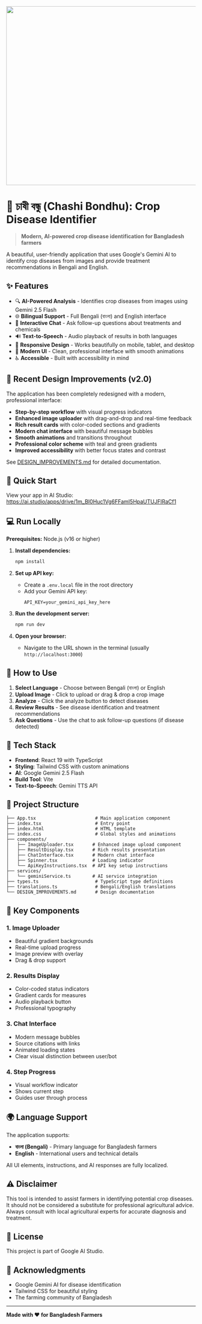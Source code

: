 <div align="center">
<img width="1200" height="475" alt="GHBanner" src="https://github.com/user-attachments/assets/0aa67016-6eaf-458a-adb2-6e31a0763ed6" />
</div>

# 🌾 চাষী বন্ধু (Chashi Bondhu): Crop Disease Identifier

> **Modern, AI-powered crop disease identification for Bangladesh farmers**

A beautiful, user-friendly application that uses Google's Gemini AI to identify crop diseases from images and provide treatment recommendations in Bengali and English.

## ✨ Features

- 🔍 **AI-Powered Analysis** - Identifies crop diseases from images using Gemini 2.5 Flash
- 🌐 **Bilingual Support** - Full Bengali (বাংলা) and English interface
- 💬 **Interactive Chat** - Ask follow-up questions about treatments and chemicals
- 🔊 **Text-to-Speech** - Audio playback of results in both languages
- 📱 **Responsive Design** - Works beautifully on mobile, tablet, and desktop
- 🎨 **Modern UI** - Clean, professional interface with smooth animations
- ♿ **Accessible** - Built with accessibility in mind

## 🎨 Recent Design Improvements (v2.0)

The application has been completely redesigned with a modern, professional interface:

- **Step-by-step workflow** with visual progress indicators
- **Enhanced image uploader** with drag-and-drop and real-time feedback
- **Rich result cards** with color-coded sections and gradients
- **Modern chat interface** with beautiful message bubbles
- **Smooth animations** and transitions throughout
- **Professional color scheme** with teal and green gradients
- **Improved accessibility** with better focus states and contrast

See [DESIGN_IMPROVEMENTS.md](./DESIGN_IMPROVEMENTS.md) for detailed documentation.

## 🚀 Quick Start

View your app in AI Studio: https://ai.studio/apps/drive/1m_BI0Huc1Vg6FFamI5HpaUTUJFIRaCf1

## 💻 Run Locally

**Prerequisites:** Node.js (v16 or higher)

1. **Install dependencies:**
   ```bash
   npm install
   ```

2. **Set up API key:**
   - Create a `.env.local` file in the root directory
   - Add your Gemini API key:
     ```
     API_KEY=your_gemini_api_key_here
     ```

3. **Run the development server:**
   ```bash
   npm run dev
   ```

4. **Open your browser:**
   - Navigate to the URL shown in the terminal (usually `http://localhost:3000`)

## 📖 How to Use

1. **Select Language** - Choose between Bengali (বাংলা) or English
2. **Upload Image** - Click to upload or drag & drop a crop image
3. **Analyze** - Click the analyze button to detect diseases
4. **Review Results** - See disease identification and treatment recommendations
5. **Ask Questions** - Use the chat to ask follow-up questions (if disease detected)

## 🔧 Tech Stack

- **Frontend**: React 19 with TypeScript
- **Styling**: Tailwind CSS with custom animations
- **AI**: Google Gemini 2.5 Flash
- **Build Tool**: Vite
- **Text-to-Speech**: Gemini TTS API

## 📁 Project Structure

```
├── App.tsx                      # Main application component
├── index.tsx                    # Entry point
├── index.html                   # HTML template
├── index.css                    # Global styles and animations
├── components/
│   ├── ImageUploader.tsx       # Enhanced image upload component
│   ├── ResultDisplay.tsx       # Rich results presentation
│   ├── ChatInterface.tsx       # Modern chat interface
│   ├── Spinner.tsx             # Loading indicator
│   └── ApiKeyInstructions.tsx  # API key setup instructions
├── services/
│   └── geminiService.ts        # AI service integration
├── types.ts                     # TypeScript type definitions
├── translations.ts              # Bengali/English translations
└── DESIGN_IMPROVEMENTS.md       # Design documentation
```

## 🎯 Key Components

### 1. Image Uploader
- Beautiful gradient backgrounds
- Real-time upload progress
- Image preview with overlay
- Drag & drop support

### 2. Results Display
- Color-coded status indicators
- Gradient cards for measures
- Audio playback button
- Professional typography

### 3. Chat Interface
- Modern message bubbles
- Source citations with links
- Animated loading states
- Clear visual distinction between user/bot

### 4. Step Progress
- Visual workflow indicator
- Shows current step
- Guides user through process

## 🌍 Language Support

The application supports:
- **বাংলা (Bengali)** - Primary language for Bangladesh farmers
- **English** - International users and technical details

All UI elements, instructions, and AI responses are fully localized.

## ⚠️ Disclaimer

This tool is intended to assist farmers in identifying potential crop diseases. It should not be considered a substitute for professional agricultural advice. Always consult with local agricultural experts for accurate diagnosis and treatment.

## 📝 License

This project is part of Google AI Studio.

## 🙏 Acknowledgments

- Google Gemini AI for disease identification
- Tailwind CSS for beautiful styling
- The farming community of Bangladesh

---

**Made with ❤️ for Bangladesh Farmers**
